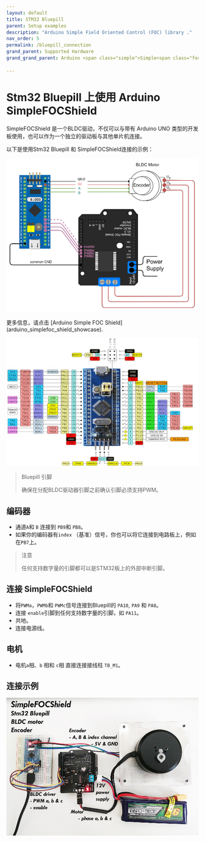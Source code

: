 ```yaml
---
layout: default
title: STM32 Bluepill
parent: Setup examples
description: "Arduino Simple Field Oriented Control (FOC) library ."
nav_order: 5
permalink: /bluepill_connection
grand_parent: Supported Hardware
grand_grand_parent: Arduino <span class="simple">Simple<span class="foc">FOC</span>library</span>

---
```



# Stm32 Bluepill 上使用 Arduino <span class="simple">Simple<span class="foc">FOC</span>Shield</span> 

<span>Simple<span>FOC</span>Shield </span>是一个BLDC驱动，不仅可以与带有 Arduino UNO 类型的开发板使用，也可以作为一个独立的驱动板与其他单片机连接。

以下是使用Stm32 Bluepill 和 <span class="simple">Simple<span class="foc">FOC</span>Shield</span>连接的示例：

<p><img src="extras/Images/bluepill_foc_shield_v13.png" class="width60"></p>
更多信息，请点击 [Arduino Simple FOC Shield](arduino_simplefoc_shield_showcase).


<p><img src="extras/Images/bluepill_pinout.jpg" class="img400"></p>

<blockquote class="info"><p class="heading">Bluepill 引脚</p>确保在分配BLDC驱动器引脚之前确认引脚必须支持PWM。</blockquote>

## 编码器

- 通道`A`和 `B` 连接到 `PB9`和 `PB8`。
- 如果你的编码器有`index` （基准）信号，你也可以将它连接到电路板上，例如在`PB7`上。
<blockquote class="info"><p class="heading">注意</p>任何支持数字量的引脚都可以是STM32板上的外部中断引脚。</blockquote>

## 连接 <span class="simple">Simple<span class="foc">FOC</span>Shield</span> 

- 将`PWMa`，`PWMb`和 `PWMc`信号连接到Bluepill的 `PA10`, `PA9` 和 `PA8`。
- 连接 `enable`引脚到任何支持数字量的引脚，如 `PA11`。
- 共地。
- 连接电源线。

## 电机
- 电机`a`相、`b` 相和 `c`相 直接连接接线柱 `TB_M1`。


## 连接示例
<p><img src="extras/Images/bluepill_foc_shield.jpg" class="width60"></p>
